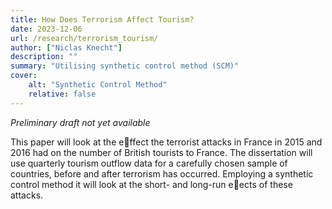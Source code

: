 ```yaml
---
title: How Does Terrorism Affect Tourism?  
date: 2023-12-06
url: /research/terrorism_tourism/
author: ["Niclas Knecht"]
description: "" 
summary: "Utilising synthetic control method (SCM)"
cover:
    alt: "Synthetic Control Method"
    relative: false
---
```


*Preliminary draft not yet available*

This paper will look at the effect the terrorist attacks in France in 2015 and 2016 had on the number of British tourists to France. The dissertation will use quarterly tourism outflow data for a carefully chosen sample of countries, before and after terrorism has occurred. Employing a synthetic control method it will look at the short- and long-run eects of these attacks.

